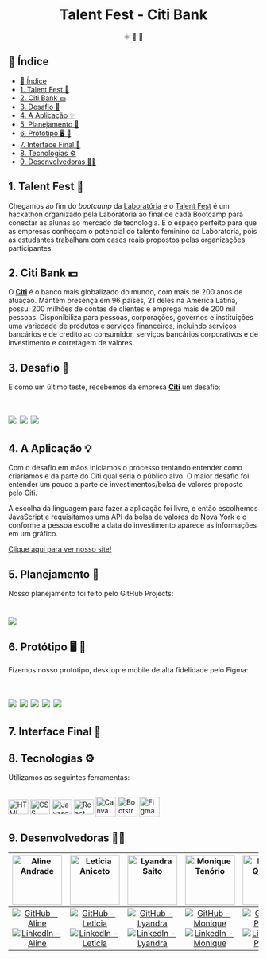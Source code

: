 <div align="center" id='locker-face'>
  <h1>Talent Fest - Citi Bank</h1>
⚛️ 🤳 🚀
</div>


## 📑 Índice
- [📑 Índice](#-índice)
- [1. Talent Fest 🎉](#1-talent-fest-)
- [2. Citi Bank 💵](#2-citi-bank-)
- [3. Desafio 🎯](#3-desafio-)
- [4. A Aplicação 💡](#4-a-aplicação-)
- [5. Planejamento  📆](#5-planejamento--)
- [6. Protótipo  🖥️ 📱](#6-protótipo--️-)
- [7. Interface Final 🎨](#7-interface-final-)
- [8. Tecnologias ⚙️](#8-tecnologias-️)
- [9. Desenvolvedoras 👩‍💻](#9-desenvolvedoras-)


## 1. Talent Fest 🎉
Chegamos ao fim do *bootcamp* da [Laboratória](https://www.laboratoria.la/br) e o [Talent Fest](https://talentfest.laboratoria.la/br/empresas-participantes) é um hackathon organizado pela Laboratoria ao final de cada Bootcamp para conectar as alunas ao mercado de tecnologia. É o espaço perfeito para que as empresas conheçam o potencial do talento feminino da Laboratoria, pois as estudantes trabalham com cases reais propostos pelas organizações participantes.


## 2. Citi Bank 💵

O [**Citi**](https://corporateportal.brazil.citibank.com/index.htm) é o banco mais globalizado do mundo, com mais de 200 anos de atuação. Mantém presença em 96 países, 21 deles na América Latina, possui 200 milhões de contas de clientes e emprega mais de 200 mil pessoas. Disponibiliza para pessoas, corporações, governos e instituições uma variedade de produtos e serviços financeiros, incluindo serviços bancários e de crédito ao consumidor, serviços bancários corporativos e de investimento e corretagem de valores.

## 3. Desafio 🎯

E como um último teste, recebemos da empresa [**Citi**](https://corporateportal.brazil.citibank.com/index.htm) um desafio:


<h1>
<img src="src/img/readme/page1.png">
<img src="src/img/readme/page2.png">
<img src="src/img/readme/page3.png">
</h1>

## 4. A Aplicação 💡

Com o desafio em mãos iniciamos o processo tentando entender como criaríamos e da parte do Citi qual seria o público alvo. O maior desafio foi entender um pouco a parte de investimentos/bolsa de valores proposto pelo Citi.

A escolha da linguagem para fazer a aplicação foi livre, e então escolhemos JavaScript e requisitamos uma API da bolsa de valores de Nova York e o conforme a pessoa escolhe a data do investimento aparece as informações em um gráfico.

[Clique aqui para ver nosso site!](https://desafio-citi-sap006.herokuapp.com/)
## 5. Planejamento  📆
Nosso planejamento foi feito pelo GitHub Projects:

<h1><img src="src/img/readme/Planning.png"></h1>

## 6. Protótipo  🖥️ 📱

Fizemos nosso protótipo, desktop e mobile de alta fidelidade pelo Figma:

<h1>
<img src="src/img/readme/prot01.png">
<img src="src/img/readme/prot02.png">
<img src="src/img/readme/prot03.png">
<img src="src/img/readme/prot04.png">
<img src="src/img/readme/protmobile.png">
</h1>


## 7. Interface Final 🎨

## 8. Tecnologias ⚙️

Utilizamos as seguintes ferramentas:


<div style="display: inline_block"><br>
  <img align="center" alt="HTML" height="30" width="40" src="https://raw.githubusercontent.com/devicons/devicon/master/icons/html5/html5-original.svg">
  <img align="center" alt="CSS" height="30" width="40" src="https://raw.githubusercontent.com/devicons/devicon/master/icons/css3/css3-original.svg">
    <img align="center" alt="Javascript" height="30" width="40" src="https://raw.githubusercontent.com/devicons/devicon/master/icons/javascript/javascript-plain.svg">
    <img align="center" alt="React" height="30" width="40" src="https://raw.githubusercontent.com/devicons/devicon/master/icons/react/react-original.svg">
    <img align="center" alt="Canva" height="40" width="40" src="https://raw.githubusercontent.com/devicons/devicon/master/icons/canva/canva-original.svg">
    <img align="center" alt="Bootstrap" height="40" width="40" src="https://raw.githubusercontent.com/devicons/devicon/master/icons/bootstrap/bootstrap-original.svg">
    <img align="center" alt="Figma" height="40" width="40" src="https://raw.githubusercontent.com/devicons/devicon/master/icons/figma/figma-original.svg">



## 9. Desenvolvedoras 👩‍💻 
<div align='center'>
 
| <img alt='Aline Andrade' src='https://avatars.githubusercontent.com/u/83618462?v=4' width="100px"></img> | <img alt='Letícia Aniceto' src='https://avatars.githubusercontent.com/u/70327566?v=4' width="100px"></img> | <img alt='Lyandra Saito' src='https://avatars.githubusercontent.com/u/17890206?v=4' width="100px"></img> | <img alt='Monique Tenório' src='https://avatars.githubusercontent.com/u/83084670?v=4' width="100px"></img>| <img alt='Paloma Queiroz' src='https://avatars.githubusercontent.com/u/70237329?v=4' width="100px"></img> | <img alt='Rafaela Cugini' src='https://avatars.githubusercontent.com/u/72530170?v=4' width="100px"></img>   	|
|:-----------------:	|:-----------------:	|:------------------:	|:-----------------:	|:-----------------:	|:-----------------:	|
|<a href='https://github.com/AlineFAndrade'><img alt='GitHub - Aline' src='https://img.shields.io/badge/GitHub-100000?style=for-the-badge&logo=github&logoColor=white'></img></a> <a href='https://www.linkedin.com/in/AlineFAndrade/'><img alt='LinkedIn - Aline' src='https://img.shields.io/badge/LinkedIn-0077B5?style=for-the-badge&logo=linkedin&logoColor=white'></img></a> | <a href='https://github.com/leticia-aniceto'><img alt='GitHub - Leticia' src='https://img.shields.io/badge/GitHub-100000?style=for-the-badge&logo=github&logoColor=white'></img></a> <a href='https://www.linkedin.com/in/leticia-braga-aniceto/'><img alt='LinkedIn - Leticia' src='https://img.shields.io/badge/LinkedIn-0077B5?style=for-the-badge&logo=linkedin&logoColor=white'></img></a> | <a href='https://github.com/lyandrasaito'><img alt='GitHub - Lyandra' src='https://img.shields.io/badge/GitHub-100000?style=for-the-badge&logo=github&logoColor=white'></img></a> <a href='https://www.linkedin.com/in/lyandrasaito/'><img alt='LinkedIn - Lyandra' src='https://img.shields.io/badge/LinkedIn-0077B5?style=for-the-badge&logo=linkedin&logoColor=white'></img></a> | <a href='https://github.com/tenorionique'><img alt='GitHub - Monique' src='https://img.shields.io/badge/GitHub-100000?style=for-the-badge&logo=github&logoColor=white'></img></a> <a href='https://www.linkedin.com/in/tenorionique/'><img alt='LinkedIn - Monique' src='https://img.shields.io/badge/LinkedIn-0077B5?style=for-the-badge&logo=linkedin&logoColor=white'></img></a> | <a href='https://github.com/palomacqueiroz'><img alt='GitHub - Paloma' src='https://img.shields.io/badge/GitHub-100000?style=for-the-badge&logo=github&logoColor=white'></img></a> <a href='https://www.linkedin.com/in/palomac-queiroz/'><img alt='LinkedIn - Paloma' src='https://img.shields.io/badge/LinkedIn-0077B5?style=for-the-badge&logo=linkedin&logoColor=white'></img></a> | <a href='https://github.com/RafaelaCugini'><img alt='GitHub - Rafaela' src='https://img.shields.io/badge/GitHub-100000?style=for-the-badge&logo=github&logoColor=white'></img></a> <a href='https://www.linkedin.com/in/RafaelaCugini/'><img alt='LinkedIn - Monique' src='https://img.shields.io/badge/LinkedIn-0077B5?style=for-the-badge&logo=linkedin&logoColor=white'></img></a> |
</div>